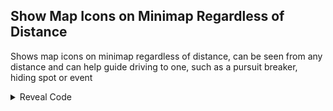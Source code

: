 ## Show Map Icons on Minimap Regardless of Distance

Shows map icons on minimap regardless of distance, can be seen from any distance and can help guide driving to one, such as a pursuit breaker, hiding spot or event
<details>
<summary>Reveal Code</summary>

```powerpc
041EF154 4800001C
041EF178 48000014
```
</details>